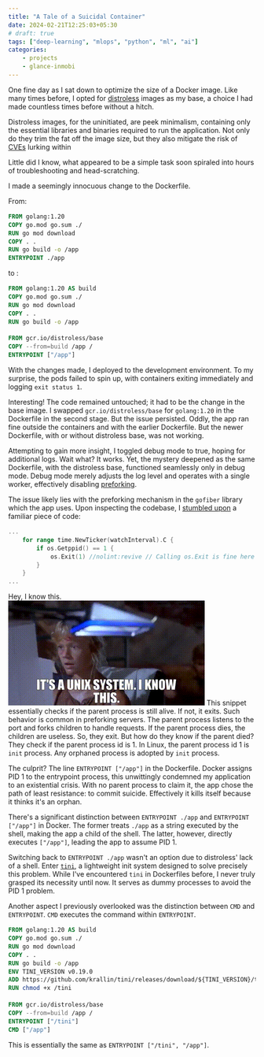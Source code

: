 ```yaml
---
title: "A Tale of a Suicidal Container"
date: 2024-02-21T12:25:03+05:30
# draft: true
tags: ["deep-learning", "mlops", "python", "ml", "ai"]
categories:
    - projects
    - glance-inmobi
---
```

One fine day as I sat down to optimize the size of a Docker image. Like many times before, I opted for [distroless](https://github.com/GoogleContainerTools/distroless) images as my base, a choice I had made countless times before without a hitch.

Distroless images, for the uninitiated, are peek minimalism, containing only the essential libraries and binaries required to run the application. Not only do they trim the fat off the image size, but they also mitigate the risk of [CVEs](https://www.cve.org/About/Overview) lurking within

Little did I know, what appeared to be a simple task soon spiraled into hours of troubleshooting and head-scratching.

I made a seemingly innocuous change to the Dockerfile.

From:
```dockerfile
FROM golang:1.20
COPY go.mod go.sum ./
RUN go mod download
COPY . .
RUN go build -o /app
ENTRYPOINT ./app
```
to :
```dockerfile
FROM golang:1.20 AS build
COPY go.mod go.sum ./
RUN go mod download
COPY . .
RUN go build -o /app

FROM gcr.io/distroless/base
COPY --from=build /app /
ENTRYPOINT ["/app"]
```
With the changes made, I deployed to the development environment. To my surprise, the pods failed to spin up, with containers exiting immediately and logging `exit status 1`.

Interesting! The code remained untouched; it had to be the change in the base image. I swapped `gcr.io/distroless/base` for `golang:1.20` in the Dockerfile in the second stage. But the issue persisted. Oddly, the app ran fine outside the containers and with the earlier Dockerfile. But the newer Dockerfile, with or without distroless base, was not working.

Attempting to gain more insight, I toggled debug mode to true, hoping for additional logs.  Wait what? It works. Yet, the mystery deepened as the same Dockerfile, with the distroless base, functioned seamlessly only in debug mode. Debug mode merely adjusts the log level and operates with a single worker, effectively disabling [preforking](https://www.oreilly.com/library/view/web-performance-tuning/1565923790/apbs08.html).

The issue likely lies with the preforking mechanism in the `gofiber` library which the app uses. Upon inspecting the codebase, I [stumbled upon](https://github.com/gofiber/fiber/blob/5e30112d08b1a76f38f838a175988a3712846bd7/prefork.go#L157-L161) a familiar piece of code:
```go
...
	for range time.NewTicker(watchInterval).C {
		if os.Getppid() == 1 {
			os.Exit(1) //nolint:revive // Calling os.Exit is fine here in the prefork
		}
	}
...
```
Hey, I know this.
![I know this gif](/images/A-tale-of-suicidal-container/I-know-this.gif)
This snippet essentially checks if the parent process is still alive. If not, it exits. Such behavior is common in preforking servers. The parent process listens to the port and forks children to handle requests. If the parent process dies, the children are useless. So, they exit. But how do they know if the parent died? They check if the parent process id is 1. In Linux, the parent process id 1 is `init` process. Any orphaned process is adopted by `init` process.

The culprit? The line `ENTRYPOINT ["/app"]` in the Dockerfile. Docker assigns PID 1 to the entrypoint process, this unwittingly condemned my application to an existential crisis. With no parent process to claim it, the app chose the path of least resistance: to commit suicide. Effectively it kills itself because it thinks it's an orphan.

There's a significant distinction between `ENTRYPOINT ./app` and `ENTRYPOINT ["/app"]` in Docker. The former treats `./app` as a string executed by the shell, making the app a child of the shell. The latter, however, directly executes `["/app"]`, leading the app to assume PID 1.

Switching back to `ENTRYPOINT ./app` wasn't an option due to distroless' lack of a shell. Enter [`tini`](https://github.com/krallin/tini), a lightweight init system designed to solve precisely this problem.  While I've encountered `tini` in Dockerfiles before, I never truly grasped its necessity until now. It serves as dummy processes to avoid the PID 1 problem.

Another aspect I previously overlooked was the distinction between `CMD` and `ENTRYPOINT`. `CMD` executes the command within `ENTRYPOINT`.
```dockerfile
FROM golang:1.20 AS build
COPY go.mod go.sum ./
RUN go mod download
COPY . .
RUN go build -o /app
ENV TINI_VERSION v0.19.0
ADD https://github.com/krallin/tini/releases/download/${TINI_VERSION}/tini /tini
RUN chmod +x /tini

FROM gcr.io/distroless/base
COPY --from=build /app /
ENTRYPOINT ["/tini"]
CMD ["/app"]
```
This is essentially the same as `ENTRYPOINT ["/tini", "/app"]`.

